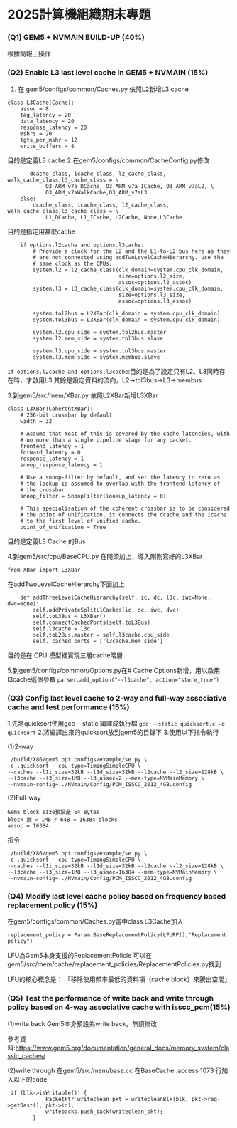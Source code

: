 # 2025計算機組織期末專題
### (Q1)  GEM5 + NVMAIN BUILD-UP (40%) 
根據簡報上操作
### (Q2) Enable L3 last level cache in GEM5 + NVMAIN (15%)
1. 在 gem5/configs/common/Caches.py 依照L2新增L3 cache
```
class L3Cache(Cache):
    assoc = 8
    tag_latency = 20
    data_latency = 20
    response_latency = 20
    mshrs = 20
    tgts_per_mshr = 12
    write_buffers = 8
```
目的是定義L3 cache
2.在gem5/configs/common/CacheConfig.py修改
```
       dcache_class, icache_class, l2_cache_class, walk_cache_class,l3_cache_class = \
            O3_ARM_v7a_DCache, O3_ARM_v7a_ICache, O3_ARM_v7aL2, \
            O3_ARM_v7aWalkCache,O3_ARM_v7aL3
    else:
        dcache_class, icache_class, l2_cache_class, walk_cache_class,l3_cache_class = \
            L1_DCache, L1_ICache, L2Cache, None,L3Cache
```
目的是指定用甚麼cache
```
    if options.l2cache and options.l3cache:
        # Provide a clock for the L2 and the L1-to-L2 bus here as they
        # are not connected using addTwoLevelCacheHierarchy. Use the
        # same clock as the CPUs.
        system.l2 = l2_cache_class(clk_domain=system.cpu_clk_domain,
                                   size=options.l2_size,
                                   assoc=options.l2_assoc)
        system.l3 = l3_cache_class(clk_domain=system.cpu_clk_domain,
                                   size=options.l3_size,
                                   assoc=options.l3_assoc)

        system.tol2bus = L2XBar(clk_domain = system.cpu_clk_domain)
	    system.tol3bus = L3XBar(clk_domain = system.cpu_clk_domain)

        system.l2.cpu_side = system.tol2bus.master
        system.l2.mem_side = system.tol3bus.slave
	
	    system.l3.cpu_side = system.tol3bus.master
        system.l3.mem_side = system.membus.slave
```
`if options.l2cache and options.l3cache`:目的是為了設定只有L2、L3同時存在時，才啟用L3
其餘是設定資料的流向，L2->tol3bus->L3->membus

3.到gem5/src/mem/XBar.py 依照L2XBar新增L3XBar
```
class L3XBar(CoherentXBar):
    # 256-bit crossbar by default
    width = 32

    # Assume that most of this is covered by the cache latencies, with
    # no more than a single pipeline stage for any packet.
    frontend_latency = 1
    forward_latency = 0
    response_latency = 1
    snoop_response_latency = 1

    # Use a snoop-filter by default, and set the latency to zero as
    # the lookup is assumed to overlap with the frontend latency of
    # the crossbar
    snoop_filter = SnoopFilter(lookup_latency = 0)

    # This specialisation of the coherent crossbar is to be considered
    # the point of unification, it connects the dcache and the icache
    # to the first level of unified cache.
    point_of_unification = True

```
目的是定義L3 Cache 的Bus

4.到gem5/src/cpu/BaseCPU.py
在開頭加上，導入剛剛寫好的L3XBar
```
from XBar import L3XBar
```
在addTwoLevelCacheHierarchy下面加上
```
    def addThreeLevelCacheHierarchy(self, ic, dc, l3c, iwc=None, dwc=None):
        self.addPrivateSplitL1Caches(ic, dc, iwc, dwc)
        self.toL3Bus = L3XBar() 
        self.connectCachedPorts(self.toL3Bus)
        self.l3cache = l3c
        self.toL2Bus.master = self.l3cache.cpu_side
        self._cached_ports = ['l3cache.mem_side']
```
目的是在 CPU 模型裡實現三層cache階層

5.到gem5/configs/common/Options.py在# Cache Options新增，用以啟用l3cache這個參數
`parser.add_option("--l3cache", action="store_true")`
### (Q3) Config last level cache to 2-way and full-way associative cache and test performance (15%)
1.先將quicksort使用gcc --static 編譯成執行檔
`gcc --static quicksort.c -o quicksort`
2.將編譯出來的quicksort放到gem5的目錄下
3.使用以下指令執行

(1)2-way
```
./build/X86/gem5.opt configs/example/se.py \
-c .quicksort --cpu-type=TimingSimpleCPU \
--caches --l1i_size=32kB --l1d_size=32kB --l2cache --l2_size=128kB \
--l3cache --l3_size=1MB --l3_assoc=2 --mem-type=NVMainMemory \
--nvmain-config=../NVmain/Config/PCM_ISSCC_2012_4GB.config 
```
(2)Full-way
```
Gem5 block size預設是 64 Bytes
block 數 = 1MB / 64B = 16384 blocks
assoc = 16384
```
指令
```
./build/X86/gem5.opt configs/example/se.py \
-c .quicksort --cpu-type=TimingSimpleCPU \
--caches --l1i_size=32kB --l1d_size=32kB --l2cache --l2_size=128kB \
--l3cache --l3_size=1MB --l3_assoc=16384 --mem-type=NVMainMemory \
--nvmain-config=../NVmain/Config/PCM_ISSCC_2012_4GB.config 
```
### (Q4) Modify last level cache policy based on frequency based replacement policy (15%)
在gem5/configs/common/Caches.py當中class L3Cache加入
```
replacement_policy = Param.BaseReplacementPolicy(LFURP(),"Replacement policy")
```
LFU為Gem5本身支援的ReplacementPolicie
可以在gem5/src/mem/cache/replacement_policies/ReplacementPolicies.py找到

LFU的核心概念是：
「移除使用頻率最低的資料項（cache block）來騰出空間」
### (Q5) Test the performance of write back and write through policy based on 4-way associative cache with isscc_pcm(15%)
(1)write back
Gem5本身預設為write back，無須修改

參考資料:https://www.gem5.org/documentation/general_docs/memory_system/classic_caches/

(2)write through
在gem5/src/mem/base.cc
在BaseCache::access 1073 行加入以下的code
```
 if (blk->isWritable()) {
            PacketPtr writeclean_pkt = writecleanBlk(blk, pkt->req->getDest(), pkt->id);
            writebacks.push_back(writeclean_pkt);
        }
```




